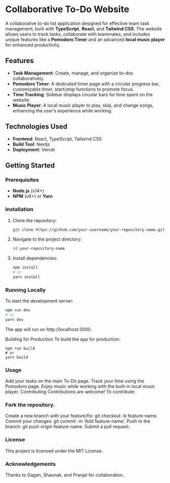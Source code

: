 # Collaborative To-Do Website

A collaborative to-do list application designed for effective team task management, built with **TypeScript**, **React**, and **Tailwind CSS**. The website allows users to track tasks, collaborate with teammates, and includes unique features like a **Pomodoro Timer** and an advanced **local music player** for enhanced productivity.

## Features

- **Task Management**: Create, manage, and organize to-dos collaboratively.
- **Pomodoro Timer**: A dedicated timer page with a circular progress bar, customizable timer, start/stop functions to promote focus.
- **Time Tracking**: Sidebar displays circular bars for time spent on the website.
- **Music Player**: A local music player to play, skip, and change songs, enhancing the user’s experience while working.
  
## Technologies Used

- **Frontend**: React, TypeScript, Tailwind CSS
- **Build Tool**: Nextjs
- **Deployment**: Vercel

## Getting Started

### Prerequisites

- **Node.js** (v14+)
- **NPM** (v6+) or **Yarn**

### Installation

1. Clone the repository:
    ```bash
    git clone https://github.com/your-username/your-repository-name.git
    ```
2. Navigate to the project directory:
    ```bash
    cd your-repository-name
    ```
3. Install dependencies:
    ```bash
    npm install
    # or
    yarn install
    ```

### Running Locally

To start the development server:
```bash
npm run dev
# or
yarn dev
```
The app will run on http://localhost:3000.

Building for Production
To build the app for production:

```
npm run build
# or
yarn build
```

### Usage
  Add your tasks on the main To-Do page.
  Track your time using the Pomodoro page.
  Enjoy music while working with the built-in local music player.
  Contributing
  Contributions are welcome! To contribute:

### Fork the repository.
  Create a new branch with your feature/fix: git checkout -b feature-name.
  Commit your changes: git commit -m 'Add feature-name'.
  Push to the branch: git push origin feature-name.
  Submit a pull request.
### License
  This project is licensed under the MIT License.

### Acknowledgements
  Thanks to Gagan, Shaunak, and Pranjal for collaboration.

